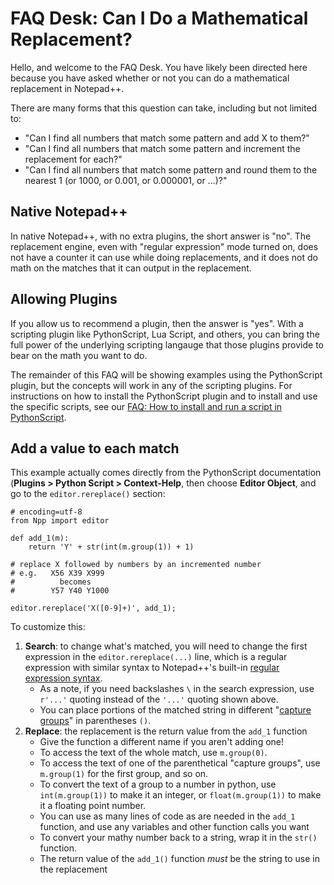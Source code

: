 # FAQ Desk: Can I Do a Mathematical Replacement?

Hello, and welcome to the FAQ Desk.  You have likely been directed here because you have asked whether or not you can do a mathematical replacement in Notepad++.

There are many forms that this question can take, including but not limited to:

- "Can I find all numbers that match some pattern and add X to them?"
- "Can I find all numbers that match some pattern and increment the replacement for each?"
- "Can I find all numbers that match some pattern and round them to the nearest 1 (or 1000, or 0.001, or 0.000001, or ...)?"

## Native Notepad++

In native Notepad++, with no extra plugins, the short answer is "no".  The replacement engine, even with "regular expression" mode turned on, does not have a counter it can use while doing replacements, and it does not do math on the matches that it can output in the replacement.

## Allowing Plugins

If you allow us to recommend a plugin, then the answer is "yes".  With a scripting plugin like PythonScript, Lua Script, and others, you can bring the full power of the underlying scripting langauge that those plugins provide to bear on the math you want to do. 

The remainder of this FAQ will be showing examples using the PythonScript plugin, but the concepts will work in any of the scripting plugins.  For instructions on how to install the PythonScript plugin and to install and use the specific scripts, see our [FAQ: How to install and run a script in PythonScript](https://community.notepad-plus-plus.org/topic/23039/faq-desk-how-to-install-and-run-a-script-in-pythonscript).

## Add a value to each match

This example actually comes directly from the PythonScript documentation (**Plugins > Python Script > Context-Help**, then choose **Editor Object**, and go to the `editor.rereplace()` section:
```
# encoding=utf-8
from Npp import editor

def add_1(m):
    return 'Y' + str(int(m.group(1)) + 1)

# replace X followed by numbers by an incremented number
# e.g.   X56 X39 X999
#          becomes
#        Y57 Y40 Y1000

editor.rereplace('X([0-9]+)', add_1);
```

To customize this:

1. **Search**: to change what's matched, you will need to change the first expression in the `editor.rereplace(...)` line, which is a regular expression with similar syntax to Notepad++'s built-in [regular expression syntax](https://npp-user-manual.org/docs/searching/#regular-expressions).  
    - As a note, if you need backslashes `\` in the search expression, use `r'...'` quoting instead of the `'...'` quoting shown above.
    - You can place portions of the matched string in different "[capture groups](https://npp-user-manual.org/docs/searching/#capture-groups-and-backreferences)" in parentheses `()`.
2. **Replace**: the replacement is the return value from the `add_1` function 
    - Give the function a different name if you aren't adding one!
    - To access the text of the whole match, use `m.group(0)`.
    - To access the text of one of the parenthetical "capture groups", use `m.group(1)` for the first group, and so on.
    - To convert the text of a group to a number in python, use `int(m.group(1))` to make it an integer, or `float(m.group(1))` to make it a floating point number.
    - You can use as many lines of code as are needed in the `add_1` function, and use any variables and other function calls you want
    - To convert your mathy number back to a string, wrap it in the `str()` function.
    - The return value of the `add_1()` function _must_ be the string to use in the replacement
